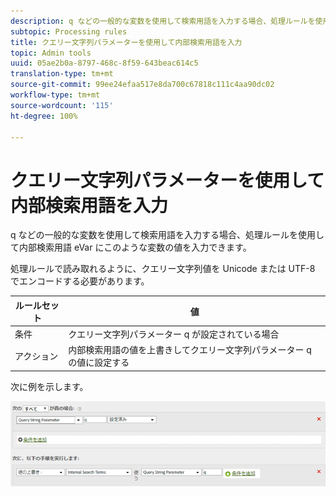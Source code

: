 ```yaml
---
description: q などの一般的な変数を使用して検索用語を入力する場合、処理ルールを使用して内部検索用語 eVar にこのような変数の値を入力できます。
subtopic: Processing rules
title: クエリー文字列パラメーターを使用して内部検索用語を入力
topic: Admin tools
uuid: 05ae2b0a-8797-468c-8f59-643beac614c5
translation-type: tm+mt
source-git-commit: 99ee24efaa517e8da700c67818c111c4aa90dc02
workflow-type: tm+mt
source-wordcount: '115'
ht-degree: 100%

---
```



# クエリー文字列パラメーターを使用して内部検索用語を入力

q などの一般的な変数を使用して検索用語を入力する場合、処理ルールを使用して内部検索用語 eVar にこのような変数の値を入力できます。

処理ルールで読み取れるように、クエリー文字列値を Unicode または UTF-8 でエンコードする必要があります。

| ルールセット | 値 |
|---|---|
| 条件 | クエリー文字列パラメーター q が設定されている場合 |
| アクション | 内部検索用語の値を上書きしてクエリー文字列パラメーター q の値に設定する |

次に例を示します。

![](assets/populate-internal-search-terms.png)

